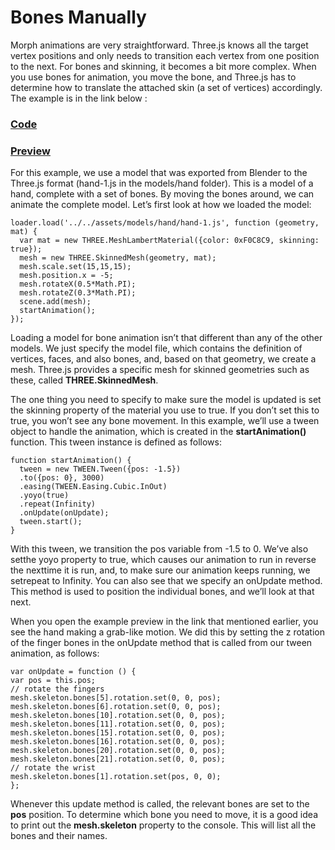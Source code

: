 # Bones Manually

Morph animations are very straightforward. Three.js knows all the target vertex positions and only needs to transition each vertex from one position to the next. For bones and skinning, it becomes a bit more complex. When you use bones for animation, you move the bone, and Three.js has to determine how to translate the attached skin (a set of vertices) accordingly. The example is in the link below :

<a href="https://github.com/cg2021c/threejs-presentation-diamonds/blob/main/Learn-Three.js-Third-Edition-master/src/chapter-09/10-bones-manually.html"><h3>Code</h3></a>

<a href="https://cg2021c.github.io/threejs-presentation-diamonds/Learn-Three.js-Third-Edition-master/src/chapter-09/10-bones-manually.html"><h3>Preview</h3></a>

For this example, we use a model that was exported from Blender to the Three.js format (hand-1.js in the models/hand folder). This is a model of a hand, complete with a set of bones. By moving the bones around, we can animate the complete model. Let’s first look at how we loaded the model:

```
loader.load('../../assets/models/hand/hand-1.js', function (geometry, mat) {
  var mat = new THREE.MeshLambertMaterial({color: 0xF0C8C9, skinning: true});
  mesh = new THREE.SkinnedMesh(geometry, mat);
  mesh.scale.set(15,15,15);
  mesh.position.x = -5;
  mesh.rotateX(0.5*Math.PI);
  mesh.rotateZ(0.3*Math.PI);
  scene.add(mesh);
  startAnimation();
});
```

Loading a model for bone animation isn’t that different than any of the other models. We just specify the model file, which contains the definition of vertices, faces, and also bones, and, based on that geometry, we create a mesh. Three.js provides a specific mesh for skinned geometries such as these, called **THREE.SkinnedMesh**. 

The one thing you need to specify to make sure the model is updated is set the skinning property of the material you use to true. If you don’t set this to true, you won’t see any bone movement. In this example, we’ll use a tween object to handle the animation, which is created in the **startAnimation()** function. This tween instance is defined as follows:

```
function startAnimation() {
  tween = new TWEEN.Tween({pos: -1.5})
  .to({pos: 0}, 3000)
  .easing(TWEEN.Easing.Cubic.InOut)
  .yoyo(true)
  .repeat(Infinity)
  .onUpdate(onUpdate);
  tween.start();
}
```

With this tween, we transition the pos variable from -1.5 to 0. We’ve also setthe yoyo property to true, which causes our animation to run in reverse the nexttime it is run, and, to make sure our animation keeps running, we setrepeat to Infinity. You can also see that we specify an onUpdate method. This method is used to position the individual bones, and we’ll look at that next.

When you open the example preview in the link that mentioned earlier, you see the hand making a grab-like motion. We did this by setting the z rotation of the finger bones in the onUpdate method that is called from our tween animation, as follows:

```
var onUpdate = function () {
var pos = this.pos;
// rotate the fingers
mesh.skeleton.bones[5].rotation.set(0, 0, pos);
mesh.skeleton.bones[6].rotation.set(0, 0, pos);
mesh.skeleton.bones[10].rotation.set(0, 0, pos);
mesh.skeleton.bones[11].rotation.set(0, 0, pos);
mesh.skeleton.bones[15].rotation.set(0, 0, pos);
mesh.skeleton.bones[16].rotation.set(0, 0, pos);
mesh.skeleton.bones[20].rotation.set(0, 0, pos);
mesh.skeleton.bones[21].rotation.set(0, 0, pos);
// rotate the wrist
mesh.skeleton.bones[1].rotation.set(pos, 0, 0);
};
```

Whenever this update method is called, the relevant bones are set to the **pos** position. To determine which bone you need to move, it is a good idea to print out the **mesh.skeleton** property to the console. This will list all the bones and their names.
